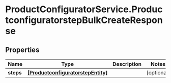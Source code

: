 # ProductConfiguratorService.ProductconfiguratorstepBulkCreateResponse

## Properties

Name | Type | Description | Notes
------------ | ------------- | ------------- | -------------
**steps** | [**[ProductconfiguratorstepEntity]**](ProductconfiguratorstepEntity.md) |  | [optional] 


